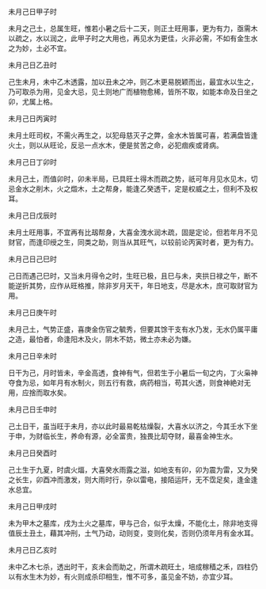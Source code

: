 未月己日甲子时

未月之己土，总属生旺，惟若小暑之后十二天，则正土旺用事，更为有力，亟需木以疏之，水以润之，此甲子时之大用也，再见水为更佳，火非必需，不如有金生水之为妙，土必不宜。

未月己日乙丑时

己生未月，未中乙木透露，加以丑未之冲，则乙木更易脱颖而出，最宜水以生之，乃可取杀为用，见金大忌，见土则地广而植物愈稀，皆所不取，如能本命及日坐之卯，尤属上格。

未月己日丙寅时

未月土旺司权，不需火再生之，以犯母慈灭子之弊，金水木皆属可喜，若满盘皆逢火土，则以从旺论，反忌一点水木，便是贫苦之命，必犯痼疾或肾病。

未月己日丁卯时

未月己土，而值卯时，卯未半局，已具旺土得木而疏之势，祇可年月见水见木，切忌金水之削木，火之燬木，土之帮身，能逢乙癸透干，定是权威之土，但利不及权耳。

未月己日戊辰时

未月土旺用事，不宜再有比刼帮身，大喜金洩水润木疏，固是定论，但若年月不见财官，而逢印绶之生，同类之助，则当从其旺气，以较前论丙寅时者，更为有力。

未月己日己巳时

己日而遇己巳时，又当未月得令之时，生旺已极，且巳与未，夹拱日禄之午，断不能逆折其势，应作从旺格推，除非岁月天干，年日地支，尽是水木，庶可取财官为用。

未月己日庚午时

未月己土，气势正盛，喜庚金伤官之毓秀，但要其馀干支有水乃发，无水仍属平庸之造，最怕者，命逢阳木及火，阴木不妨，微土亦未必为嫌。

未月己日辛未时

日干为己，月时皆未，辛金高透，食神有气，但若生于小暑后一旬之内，丁火枭神夺食为忌，如年月有水制火，则五行有救，病药相当，苟其火透，则食神絶对无用，应捨而取水矣。

未月己日壬申时

己土日干，虽当旺于未月，亦以此时最易乾枯燥裂，大喜水以济之，今其壬水下坐于申，为财临长生，养命有源，必全富贵，独畏比刧夺财，最喜金神生水。

未月己日癸酉时

己土生于九夏，时虞火煏，大喜癸水雨露之滋，如地支有卯，卯为震为雷，又为癸之长生，卯酉冲而激发，则大雨时行，杂以雷电，接陌运阡，无不霑足矣，逢金逢水总宜。

未月己日甲戌时

未为甲木之墓库，戌为土火之墓库，甲与己合，似乎太燥，不能化土，除非地支得值辰土丑土，藉其冲刑，土气乃动，动则变，变则化矣，否则仍须年月有金水耳。

未月己日乙亥时

未中乙木七杀，透出时干，亥未会而助之，所谓木疏旺土，培成稼穑之禾，四柱仍以有水生木为妙，有火则成杀印相生，惟不可多，虽见金不妨，亦宜少耳。

